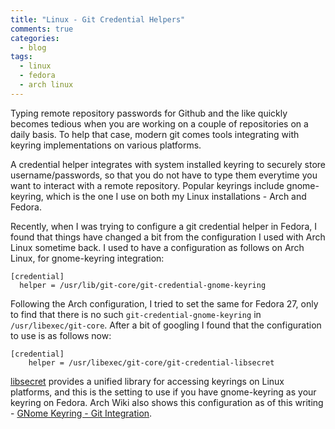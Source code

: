 ```yaml
---
title: "Linux - Git Credential Helpers"
comments: true
categories:
  - blog
tags:
  - linux
  - fedora
  - arch linux
---
```


Typing remote repository passwords for Github and the like quickly becomes
tedious when you are working on a couple of repositories on a daily basis. To
help that case, modern git comes tools integrating with keyring implementations
on various platforms.

A credential helper integrates with system installed keyring to securely store
username/passwords, so that you do not have to type them everytime you want to
interact with a remote repository. Popular keyrings include gnome-keyring,
which is the one I use on both my Linux installations - Arch and Fedora.

Recently, when I was trying to configure a git credential helper in Fedora, I
found that things have changed a bit from the configuration I used with Arch
Linux sometime back. I used to have a configuration as follows on Arch Linux,
for gnome-keyring integration:

```
[credential]
  helper = /usr/lib/git-core/git-credential-gnome-keyring
```

Following the Arch configuration, I tried to set the same for Fedora 27, only
to find that there is no such `git-credential-gnome-keyring` in
`/usr/libexec/git-core`. After a bit of googling I found that the configuration
to use is as follows now:

```
[credential]
	helper = /usr/libexec/git-core/git-credential-libsecret
```

[libsecret](https://wiki.gnome.org/Projects/Libsecret) provides a unified library for accessing keyrings on Linux
platforms, and this is the setting to use if you have gnome-keyring as your
keyring on Fedora. Arch Wiki also shows this configuration as of this writing - [GNome Keyring - Git Integration](https://wiki.archlinux.org/index.php/GNOME/Keyring#Git_integration).
